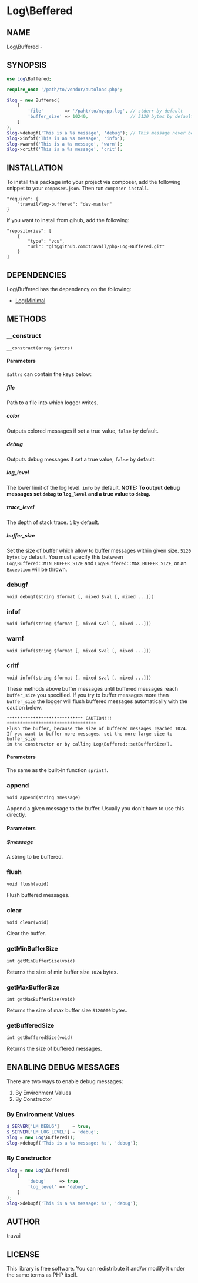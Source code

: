 Log\Beffered
========

## NAME

Log\Buffered -

## SYNOPSIS

```php
use Log\Buffered;

require_once '/path/to/vendor/autoload.php';

$log = new Buffered(
    [
        'file'        => '/paht/to/myapp.log', // stderr by default
        'buffer_size' => 10240,                // 5120 bytes by default
    ]
);
$log->debugf('This is a %s message', 'debug'); // This message never be output
$log->infof('This is an %s message', 'info');
$log->warnf('This is a %s message', 'warn');
$log->critf('This is a %s message', 'crit');
```

## INSTALLATION
To install this package into your project via composer, add the following snippet to your `composer.json`. Then run `composer install`.

```
"require": {
    "travail/log-buffered": "dev-master"
}
```

If you want to install from gihub, add the following:

```
"repositories": [
    {
        "type": "vcs",
        "url": "git@github.com:travail/php-Log-Buffered.git"
    }
]
```

## DEPENDENCIES

Log\Buffered has the dependency on the following:

* [Log\Minimal](https://github.com/travail/php-Log-Minimal)

## METHODS

### __construct

`__constract(array $attrs)`

#### Parameters

`$attrs` can contain the keys below:

##### file

Path to a file into which logger writes.

##### color

Outputs colored messages if set a true value, `false` by default.

##### debug

Outputs debug messages if set a true value, `false` by default.

##### log_level

The lower limit of the log level. `info` by default.
**NOTE: To output debug messages set `debug` to `log_level` and a true value to `debug`.**

##### trace_level

The depth of stack trace. `1` by default.

##### buffer_size

Set the size of buffer which allow to buffer messages within given size. `5120 bytes` by default. You must specify this between `Log\Buffered::MIN_BUFFER_SIZE` and `Log\Buffered::MAX_BUFFER_SIZE`, or an `Exception` will be thrown.

### debugf

`void debugf(string $format [, mixed $val [, mixed ...]])`

### infof

`void infof(string $format [, mixed $val [, mixed ...]])`

### warnf

`void infof(string $format [, mixed $val [, mixed ...]])`

### critf

`void infof(string $format [, mixed $val [, mixed ...]])`

These methods above buffer messages until buffered messages reach `buffer_size` you specified. If you try to buffer messages more than `buffer_size` the logger will flush buffered messages automatically with the caution below.

```
***************************** CAUTION!!! **********************************
Flush the buffer, because the size of buffered messages reached 1024.
If you want to buffer more messages, set the more large size to buffer_size
in the constructor or by calling Log\Buffered::setBufferSize().
```

#### Parameters

The same as the built-in function `sprintf`.

### append

`void append(string $message)`

Append a given message to the buffer. Usually you don't have to use this directly.

#### Parameters

##### $message

A string to be buffered.

### flush

`void flush(void)`

Flush buffered messages.

### clear

`void clear(void)`

Clear the buffer.

### getMinBufferSize

`int getMinBufferSize(void)`

Returns the size of min buffer size `1024` bytes.

### getMaxBufferSize

`int getMaxBufferSize(void)`

Returns the size of max buffer size `5120000` bytes.

### getBufferedSize

`int getBufferedSize(void)`

Returns the size of buffered messages.

## ENABLING DEBUG MESSAGES

There are two ways to enable debug messages:

1. By Environment Values
1. By Constructor

### By Environment Values

```php
$_SERVER['LM_DEBUG']     = true;
$_SERVER['LM_LOG_LEVEL'] = 'debug';
$log = new Log\Buffered();
$log->debugf('This is a %s message: %s', 'debug');
```

### By Constructor

```php
$log = new Log\Buffered(
    [
        'debug'     => true,
        'log_level' => 'debug',
    ]
);
$log->debugf('This is a %s message: %s', 'debug');
```

## AUTHOR

travail

## LICENSE

This library is free software. You can redistribute it and/or modify it under the same terms as PHP itself.
